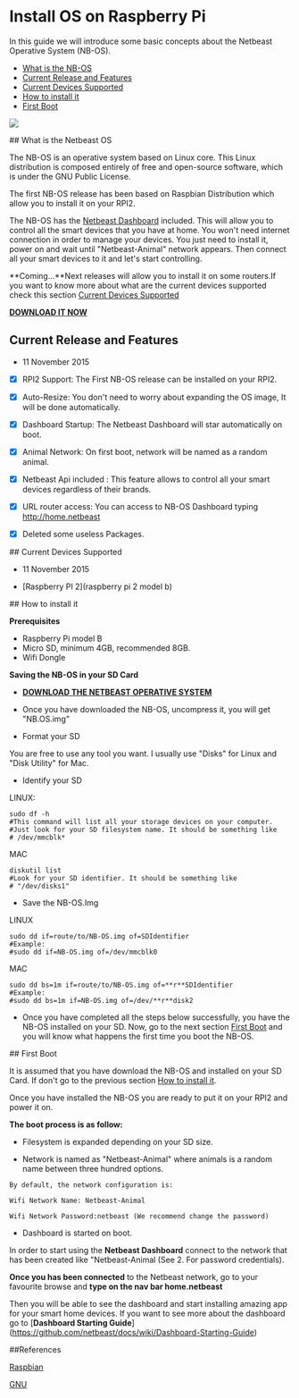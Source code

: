 # Install OS on Raspberry Pi

In this guide we will introduce some basic concepts about the Netbeast Operative System (NB-OS). 

* [What is the NB-OS](#What)
* [Current Release and Features](#Release)
* [Current Devices Supported](#Devices)
* [How to install it](#Install)
* [First Boot](#Boot) 

![](NB-OS_default.gif)

<a name="What">
## What is the Netbeast OS 

The NB-OS is an operative system based on Linux core. This Linux distribution is composed entirely of free and open-source software, which is under the GNU Public License. 

The first NB-OS release has been based on Raspbian Distribution which allow you to install it on your RPI2. 

The NB-OS has the [Netbeast Dashboard](https://github.com/netbeast/docs/wiki/Dashboard-Starting-Guide/_edit) included. This will allow you to control all the smart devices that you have at home. You won't need internet connection in order to manage your devices. You just need to install it, power on and wait until "Netbeast-Animal" network appears. Then connect all your smart devices to it and let's start controlling. 


**Coming...**Next releases will allow you to install it on some routers.If you want to know more about what are the current devices supported check this section [Current Devices Supported](#Devices)

[**DOWNLOAD IT NOW**](https://sourceforge.net/projects/netbeast/files/latest/download)
<a name="Release">
## Current Release and Features

* 11 November 2015

- [x] RPI2 Support: The First NB-OS release can be installed on your RPI2.

- [x] Auto-Resize: You don't need to worry about expanding the OS image, It will be done automatically.

- [x] Dashboard Startup: The Netbeast Dashboard will star automatically on boot.

- [x] Animal Network: On first boot, network will be named as a random animal.

- [X] Netbeast Api included : This feature allows to control all your smart devices regardless of their brands.

- [x] URL router access: You can access to NB-OS Dashboard typing http://home.netbeast

- [x] Deleted some useless Packages.

<a name="Devices">
## Current Devices Supported

* 11 November 2015
 - [Raspberry PI 2](raspberry pi 2 model b)

<a name="Install">
## How to install it

**Prerequisites**
* Raspberry Pi model B
* Micro SD, minimum 4GB, recommended 8GB.
* Wifi Dongle

**Saving the NB-OS in your SD Card**

* [**DOWNLOAD THE NETBEAST OPERATIVE SYSTEM**](https://sourceforge.net/projects/netbeast/files/latest/download)

* Once you have downloaded the NB-OS, uncompress it, you will get "NB.OS.img"

* Format your SD

You are free to use any tool you want. I usually use "Disks" for Linux and "Disk Utility" for Mac.

* Identify your SD

LINUX: 
```
sudo df -h
#This command will list all your storage devices on your computer. 
#Just look for your SD filesystem name. It should be something like 
# /dev/mmcblk*
```
MAC
```
diskutil list
#Look for your SD identifier. It should be something like
# "/dev/disks1"
```

* Save the NB-OS.Img

LINUX 
```
sudo dd if=route/to/NB-OS.img of=SDIdentifier
#Example:
#sudo dd if=NB-OS.img of=/dev/mmcblk0
```
MAC
```
sudo dd bs=1m if=route/to/NB-OS.img of=**r**SDIdentifier
#Example:
#sudo dd bs=1m if=NB-OS.img of=/dev/**r**disk2
```

* Once you have completed all the steps below successfully, you have the NB-OS installed on your SD. Now, go to the next section [First Boot](#Boot) and you will know what happens the first time you boot the NB-OS. 

<a name="Boot">
## First Boot

It is assumed that you have download the NB-OS and installed on your SD Card. If don't go to the previous section [How to install it](#Install).

Once you have installed the NB-OS you are ready to put it on your RPI2 and power it on. 

**The boot process is as follow:**

* Filesystem is expanded depending on your SD size.

* Network is named as "Netbeast-Animal" where animals is a random name between three hundred options.

```
By default, the network configuration is:

Wifi Network Name: Netbeast-Animal

Wifi Network Password:netbeast (We recommend change the password)
```

* Dashboard is started on boot. 

In order to start using the **Netbeast Dashboard** connect to the network that has been created like "Netbeast-Animal (See 2. For password credentials). 

**Once you has been connected** to the Netbeast network, go to your favourite browse and **type on the nav bar home.netbeast**

 Then you will be able to see the dashboard and start installing amazing app for your smart home devices. If you want to see more about the dashboard go to  [**Dashboard Starting Guide**] (https://github.com/netbeast/docs/wiki/Dashboard-Starting-Guide)

##References

[Raspbian](https://www.raspbian.org)

[GNU](https://www.gnu.org)